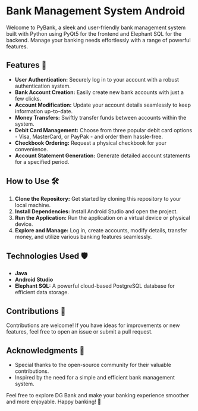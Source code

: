 # Bank Management System Android

Welcome to PyBank, a sleek and user-friendly bank management system built with Python using PyQt5 for the frontend and Elephant SQL for the backend. Manage your banking needs effortlessly with a range of powerful features.

## Features 🚀

- **User Authentication:** Securely log in to your account with a robust authentication system.
- **Bank Account Creation:** Easily create new bank accounts with just a few clicks.
- **Account Modification:** Update your account details seamlessly to keep information up-to-date.
- **Money Transfers:** Swiftly transfer funds between accounts within the system.
- **Debit Card Management:** Choose from three popular debit card options - Visa, MasterCard, or PayPak - and order them hassle-free.
- **Checkbook Ordering:** Request a physical checkbook for your convenience.
- **Account Statement Generation:** Generate detailed account statements for a specified period.

## How to Use 🛠️

1. **Clone the Repository:** Get started by cloning this repository to your local machine.
2. **Install Dependencies:** Install Android Studio and open the project.
3. **Run the Application:** Run the application on a virtual device or physical device.
4. **Explore and Manage:** Log in, create accounts, modify details, transfer money, and utilize various banking features seamlessly.

## Technologies Used 🛡️

- **Java**
- **Android Studio**
- **Elephant SQL:** A powerful cloud-based PostgreSQL database for efficient data storage.

## Contributions 🤝

Contributions are welcome! If you have ideas for improvements or new features, feel free to open an issue or submit a pull request.

## Acknowledgments 🙏

- Special thanks to the open-source community for their valuable contributions.
- Inspired by the need for a simple and efficient bank management system.

Feel free to explore DG Bank and make your banking experience smoother and more enjoyable. Happy banking! 🌟
